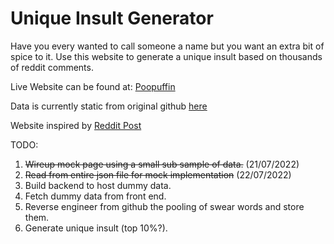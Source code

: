 # Unique Insult Generator

Have you every wanted to call someone a name but you want an extra bit of spice to it.
Use this website to generate a unique insult based on thousands of reddit comments.

Live Website can be found at:
<a href="https://poopuffin.netlify.app/
" target="_blank">Poopuffin</a>

Data is currently static from original github [here](https://github.com/colinmorris/pejorative-compounds)

Website inspired by [Reddit Post](https://www.reddit.com/r/dataisbeautiful/comments/vmw0eu/oc_frequency_of_compound_insults_eg_poophead/)

TODO:

1. ~~Wireup mock page using a small sub sample of data.~~ (21/07/2022)
1. ~~Read from entire json file for mock implementation~~ (22/07/2022)
1. Build backend to host dummy data.
1. Fetch dummy data from front end.
1. Reverse engineer from github the pooling of swear words and store them.
1. Generate unique insult (top 10%?).
